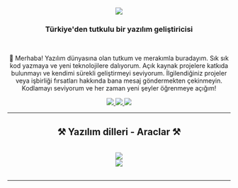
<h1 align="center">
    <img src="https://readme-typing-svg.herokuapp.com/?font=Righteous&size=35&center=true&vCenter=true&width=500&height=70&duration=4000&lines=Merhaba!+👋;+!;" />
</h1>

<h3 align="center">Türkiye'den tutkulu bir yazılım geliştiricisi</h3>

<br/>

<div align="center">
 
 🔭 Merhaba! Yazılım dünyasına olan tutkum ve merakımla buradayım. Sık sık kod yazmaya ve yeni teknolojilere dalıyorum. Açık kaynak projelere katkıda bulunmayı ve kendimi sürekli geliştirmeyi seviyorum. İlgilendiğiniz projeler veya işbirliği fırsatları hakkında bana mesaj göndermekten çekinmeyin. Kodlamayı seviyorum ve her zaman yeni şeyler öğrenmeye açığım!
 
 </div>
 
<div align="center"> 
  <a href="mailto:euhylmz622@gmail.com">
    <img src="https://img.shields.io/badge/Gmail-333333?style=for-the-badge&logo=gmail&logoColor=red" />
  </a>
  <a href="https://linkedin.com/" target="_blank">
    <img src="https://img.shields.io/badge/LinkedIn-0077B5?style=for-the-badge&logo=linkedin&logoColor=white" target="_blank" />
  </a>
  <a href="https://github.io" target="_blank">
     <img src="https://img.shields.io/badge/Portfolio-FF5722?style=for-the-badge&logo=todoist&logoColor=white" target="_blank" /> <!-- sqlite, safari, google-chrome are other good icon options -->
  </a>
</div>

 <hr/>
 
<h2 align="center">⚒️ Yazılım dilleri - Araclar ⚒️</h2>
<br/>
<div align="center">
    <img src="https://skillicons.dev/icons?i=github,python,javascript,firebase" /><br>
    <img src="https://skillicons.dev/icons?i=html,css,vscode,figma" />
</div>

<br/>
<hr/>



